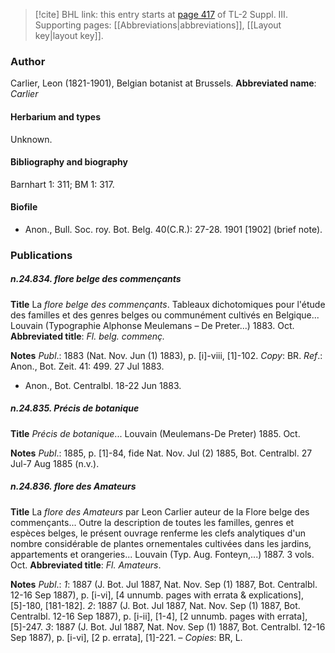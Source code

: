 > [!cite] BHL link: this entry starts at [page 417](https://www.biodiversitylibrary.org/page/33266724) of TL-2 Suppl. III.
> Supporting pages: [[Abbreviations|abbreviations]], [[Layout key|layout key]].

### Author

Carlier, Leon (1821-1901), Belgian botanist at Brussels. 
**Abbreviated name**: *Carlier*

#### Herbarium and types

Unknown.

#### Bibliography and biography

Barnhart 1: 311; BM 1: 317.

#### Biofile

- Anon., Bull. Soc. roy. Bot. Belg. 40(C.R.): 27-28. 1901 \[1902\] (brief note).

### Publications

##### n.24.834. flore belge des commençants

**Title**
La *flore belge des commençants*. Tableaux dichotomiques pour l'étude des familles et des genres belges ou communément cultivés en Belgique... Louvain (Typographie Alphonse Meulemans – De Preter...) 1883. Oct.
**Abbreviated title**: *Fl. belg. commenç.*

**Notes**
*Publ*.: 1883 (Nat. Nov. Jun (1) 1883), p. \[i\]-viii, \[1\]-102. *Copy*: BR.
*Ref*.: Anon., Bot. Zeit. 41: 499. 27 Jul 1883.
- Anon., Bot. Centralbl. 18-22 Jun 1883.

##### n.24.835. Précis de botanique

**Title**
*Précis de botanique*... Louvain (Meulemans-De Preter) 1885. Oct.

**Notes**
*Publ*.: 1885, p. \[1\]-84, fide Nat. Nov. Jul (2) 1885, Bot. Centralbl. 27 Jul-7 Aug 1885 (n.v.).

##### n.24.836. flore des Amateurs

**Title**
La *flore des Amateurs* par Leon Carlier auteur de la Flore belge des commençants... Outre la description de toutes les familles, genres et espèces belges, le présent ouvrage renferme les clefs analytiques d'un nombre considérable de plantes ornementales cultivées dans les jardins, appartements et orangeries... Louvain (Typ. Aug. Fonteyn,...) 1887. 3 vols. Oct.
**Abbreviated title**: *Fl. Amateurs*.

**Notes**
*Publ*.: *1*: 1887 (J. Bot. Jul 1887, Nat. Nov. Sep (1) 1887, Bot. Centralbl. 12-16 Sep 1887), p. \[i-vi\], \[4 unnumb. pages with errata & explications\], \[5\]-180, \[181-182\].
*2*: 1887 (J. Bot. Jul 1887, Nat. Nov. Sep (1) 1887, Bot. Centralbl. 12-16 Sep 1887), p. \[i-ii\], \[1-4\], \[2 unnumb. pages with errata\], \[5\]-247.
*3*: 1887 (J. Bot. Jul 1887, Nat. Nov. Sep (1) 1887, Bot. Centralbl. 12-16 Sep 1887), p. \[i-vi\], \[2 p. errata\], \[1\]-221. – *Copies*: BR, L.


